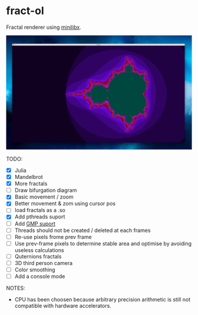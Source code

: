 # fract-ol

Fractal renderer using [minilibx](https://harm-smits.github.io/42docs/libs/minilibx).

![demo picture](/mandelbrot_set.png)

TODO:
- [X] Julia
- [X] Mandelbrot
- [X] More fractals
- [ ] Draw bifurgation diagram 
- [X] Basic movement / zoom
- [X] Better movement & zom using cursor pos
- [ ] load fractals as a .so
- [X] Add pthreads suport
- [ ] Add [GMP suport](https://gmplib.org) 
- [ ] Threads should not be created / deleted at each frames
- [ ] Re-use pixels frome prev frame
- [ ] Use prev-frame pixels to determine stable area and optimise by avoiding useless calculations
- [ ] Quternions fractals
- [ ] 3D third person camera
- [ ] Color smoothing 
- [ ] Add a console mode

NOTES:
- CPU has been choosen because arbitrary precision arithmetic is still not compatible with hardware accelerators.
